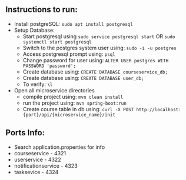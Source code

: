 ## Instructions to run:
- Install postgreSQL: `sudo apt install postgresql`
- Setup Database: 
    - Start postgresql using `sudo service postgresql start` OR `sudo systemctl start postgresql`
    - Switch to the postgres system user using: `sudo -i -u postgres`
    - Access postgresql prompt using: `psql`
    - Change password for user using: `ALTER USER postgres WITH PASSWORD 'password';`
    - Create database using: `CREATE DATABASE courseservice_db;`
    - Create database using: `CREATE DATABASE user_db;`
    - To verify: `\l`
- Open all microservice directories
    - compile project using: `mvn clean install`
    - run the project using: `mvn spring-boot:run`
    - Create course table in db using: `curl -X POST http://localhost:{port}/api/{microservice_name}/init`

## Ports Info: 
- Search application.properties for info
- courseservice - 4321
- userservice - 4322
- notificationservice - 4323
- tasksevice - 4324
